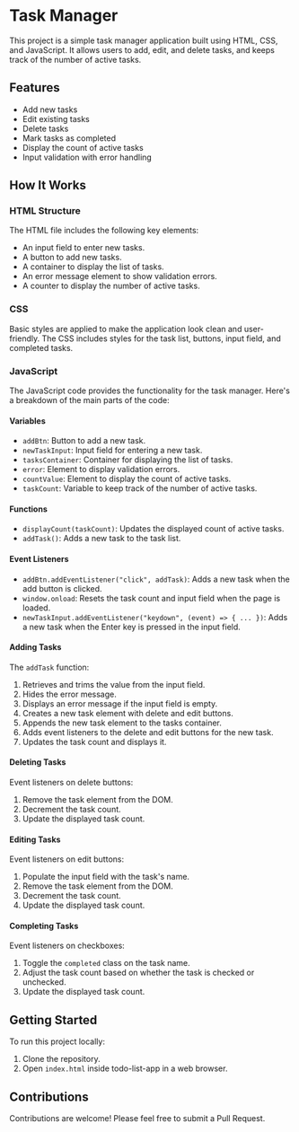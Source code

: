 # Task Manager

This project is a simple task manager application built using HTML, CSS, and JavaScript. It allows users to add, edit, and delete tasks, and keeps track of the number of active tasks.

## Features

- Add new tasks
- Edit existing tasks
- Delete tasks
- Mark tasks as completed
- Display the count of active tasks
- Input validation with error handling

## How It Works

### HTML Structure

The HTML file includes the following key elements:

- An input field to enter new tasks.
- A button to add new tasks.
- A container to display the list of tasks.
- An error message element to show validation errors.
- A counter to display the number of active tasks.

### CSS

Basic styles are applied to make the application look clean and user-friendly. The CSS includes styles for the task list, buttons, input field, and completed tasks.

### JavaScript

The JavaScript code provides the functionality for the task manager. Here's a breakdown of the main parts of the code:

#### Variables

- `addBtn`: Button to add a new task.
- `newTaskInput`: Input field for entering a new task.
- `tasksContainer`: Container for displaying the list of tasks.
- `error`: Element to display validation errors.
- `countValue`: Element to display the count of active tasks.
- `taskCount`: Variable to keep track of the number of active tasks.

#### Functions

- `displayCount(taskCount)`: Updates the displayed count of active tasks.
- `addTask()`: Adds a new task to the task list.

#### Event Listeners

- `addBtn.addEventListener("click", addTask)`: Adds a new task when the add button is clicked.
- `window.onload`: Resets the task count and input field when the page is loaded.
- `newTaskInput.addEventListener("keydown", (event) => { ... })`: Adds a new task when the Enter key is pressed in the input field.

#### Adding Tasks

The `addTask` function:

1. Retrieves and trims the value from the input field.
2. Hides the error message.
3. Displays an error message if the input field is empty.
4. Creates a new task element with delete and edit buttons.
5. Appends the new task element to the tasks container.
6. Adds event listeners to the delete and edit buttons for the new task.
7. Updates the task count and displays it.

#### Deleting Tasks

Event listeners on delete buttons:

1. Remove the task element from the DOM.
2. Decrement the task count.
3. Update the displayed task count.

#### Editing Tasks

Event listeners on edit buttons:

1. Populate the input field with the task's name.
2. Remove the task element from the DOM.
3. Decrement the task count.
4. Update the displayed task count.

#### Completing Tasks

Event listeners on checkboxes:

1. Toggle the `completed` class on the task name.
2. Adjust the task count based on whether the task is checked or unchecked.
3. Update the displayed task count.

## Getting Started

To run this project locally:

1. Clone the repository.
2. Open `index.html` inside todo-list-app in a web browser.

## Contributions

Contributions are welcome! Please feel free to submit a Pull Request.
